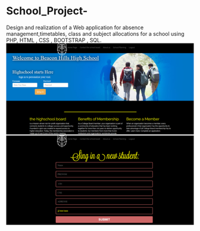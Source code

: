 # School_Project-
Design and realization of a Web application for absence management,timetables, class and subject allocations for a school using PHP,
HTML , CSS , BOOTSTRAP , SQL.
![](img/Capture1.PNG)
![](img/Capture2.PNG)
